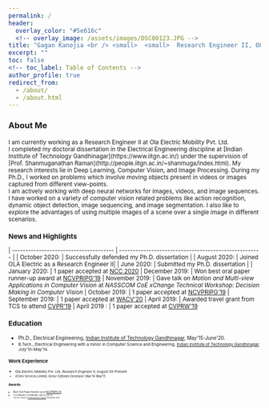 ```yaml
---
permalink: /
header:
  overlay_color: "#5e616c"
  <!-- overlay_image: /assets/images/DSC00123.JPG -->
title: "Gagan Kanojia <br /> <small>  <small>  Research Engineer II, OLA Electric <small> <br /> Deep Learning | Computer Vision | Image Processing <small> <small> " 
excerpt: ""
toc: false
<!-- toc_label: Table of Contents -->
author_profile: true
redirect_from: 
  - /about/
  - /about.html
---
```

  
<h3> About Me</h3> 
<small> I am currently working as a Research Engineer II at Ola Electric Mobility Pvt. Ltd. <br /> 
I completed my doctoral dissertation in the Electrical Engineering discipline at [Indian Institute of Technology Gandhinagar](https://www.iitgn.ac.in/) under the supervision of [Prof. Shanmuganathan Raman](http://people.iitgn.ac.in/~shanmuga/index.html). My research interests lie in Deep Learning, Computer Vision, and Image Processing. During my Ph.D., I worked on problems which involve moving objects present in videos or images captured from different view-points. <br /> 
I am actively working with deep neural networks for images, videos, and image sequences. I have worked on a variety of computer vision related problems like action recognition, dynamic object detection, image sequencing, and image segmentation. I also like to explore the advantages of using multiple images of a scene over a single image in different scenarios.
  
<h3> News and Highlights</h3> 

| -------------------------------------- | ----------------------------------------------------- |
| <nobr> October 2020: </nobr> | Successfully defended my Ph.D. dissertation |
| <nobr> August 2020: </nobr> | Joined OLA Electric as a Research Engineer II|
| <nobr> June 2020: </nobr> | Submitted my Ph.D. dissertation |
| <nobr> January 2020: </nobr> | 1 paper accepted at [NCC 2020](http://www.ncc2020.iitkgp.ac.in/)
| <nobr> December 2019: </nobr> | Won best oral paper runner-up award at [NCVPRIPG'19](http://ncvpripg.kletech.ac.in/)
| <nobr> November 2019: </nobr> | Gave talk on *Motion and Multi-view Applications in Computer Vision* at  *NASSCOM CoE xChange Technical Workshop: Decision Making in Computer Vision*
| <nobr> October 2019: </nobr> | 1 paper accepted at [NCVPRIPG'19](http://ncvpripg.kletech.ac.in/)
| <nobr> September 2019: </nobr> | 1 paper accepted at [WACV'20](http://wacv20.wacv.net/)
| <nobr> April 2019: </nobr> | Awarded travel grant from TCS to attend [CVPR'19](http://cvpr2019.thecvf.com/)
| <nobr> April 2019 : </nobr>| 1 paper accepted at [CVPRW'19](http://www.vap.aau.dk/cvsports/?page_id=972)



<h3> Education</h3> 

- <small> Ph.D., Electrical Engineering, [Indian Institute of Technology Gandhinagar](https://www.iitgn.ac.in/), May'15-June'20.
- <small> B.Tech., Electrical Engineering with a minor in Computer Science and Engineering, [Indian Institute of Technology Gandhinagar](https://www.iitgn.ac.in/), July'10-May'14.

<h3> Work Experience</h3> 

- <small> Ola Electric Mobility Pvt. Ltd, *Research Engineer II*, August'20-Present
- <small> eClerx Services Limited, *Senior Software Developer*, May'14-May'15

<h3> Awards</h3> 

- <small> Best Oral Paper Runner-up at [NCVPRIPG'19](http://ncvpripg.kletech.ac.in/)
- <small> TCS Research Scholarship, July'16-July'20
- <small> The Spot Award at [eClerx Services Limited](https://eclerx.com/), September 2014

